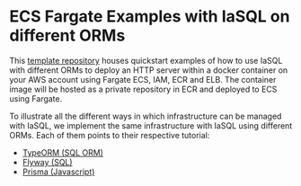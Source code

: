 # ECS Fargate Examples with IaSQL on different ORMs

This [template repository](https://docs.github.com/en/repositories/creating-and-managing-repositories/creating-a-repository-from-a-template) houses quickstart examples of how to use IaSQL with different ORMs to deploy an HTTP server within a docker container on your AWS account using Fargate ECS, IAM, ECR and ELB. The container image will be hosted as a private repository in ECR and deployed to ECS using Fargate.

To illustrate all the different ways in which infrastructure can be managed with IaSQL, we implement the same infrastructure with IaSQL using different ORMs. Each of them points to their respective tutorial:
- [TypeORM (SQL ORM)](https://docs.iasql.com/typeorm/)
- [Flyway (SQL)](https://docs.iasql.com/flyway/)
- [Prisma (Javascript)](https://docs.iasql.com/prisma/)